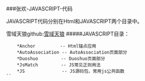 ###张欢-JAVASCRIPT-代码

JAVASCRIPT代码分别在Html和JAVASCRIPT两个目录中。

雪域天狼github:[雪域天狼](https://github.com/xueyutianlang)
#####JAVASCRIPT目录：
```
    *Anchor      　　-- Html锚点应用
    *AutoAssociation -- AutoAssociation页面部分
    *Duoshuo       　-- Duoshuo页面部分
    *JsMatch　       -- JS常见正则用法
    *JS              -- JS源码包，常用js公共函数 
``
